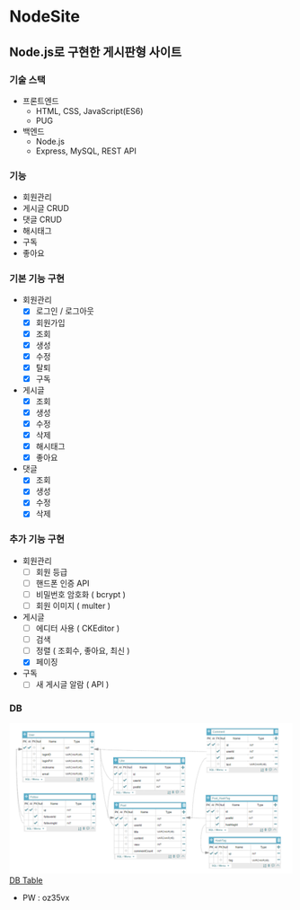 # NodeSite

## Node.js로 구현한 게시판형 사이트

### 기술 스택
- 프론트엔드
  - HTML, CSS, JavaScript(ES6)
  - PUG
- 백엔드
  - Node.js
  - Express, MySQL, REST API

### 기능
- 회원관리
- 게시글 CRUD
- 댓글 CRUD
- 해시태그
- 구독
- 좋아요

### 기본 기능 구현
- 회원관리
    - [X] 로그인 / 로그아웃
    - [X] 회원가입
    - [X] 조회
    - [X] 생성
    - [X] 수정
    - [X] 탈퇴
    - [X] 구독
- 게시글
    - [X] 조회
    - [X] 생성
    - [X] 수정
    - [X] 삭제
    - [X] 해시태그
    - [X] 좋아요
- 댓글
    - [X] 조회
    - [X] 생성
    - [X] 수정
    - [X] 삭제

### 추가 기능 구현
- 회원관리
    - [ ] 회원 등급
    - [ ] 핸드폰 인증 API
    - [ ] 비밀번호 암호화 ( bcrypt )
    - [ ] 회원 이미지 ( multer )
- 게시글
    - [ ] 에디터 사용 ( CKEditor )
    - [ ] 검색
    - [ ] 정렬 ( 조회수, 좋아요, 최신 )
    - [X] 페이징
- 구독
    - [ ] 새 게시글 알람 ( API )

### DB
![DB](image/DB.png)
[DB Table](https://aquerytool.com/aquerymain/index/?rurl=92fd13a3-cdd7-4beb-881e-4413e9aeda33)
- PW : oz35vx 